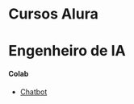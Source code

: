 # Cursos Alura

# Engenheiro de IA
#### Colab
- [Chatbot](https://colab.research.google.com/drive/1qE-p_l20-om5n2hJA6W9DRMrV6iorCN1) 

